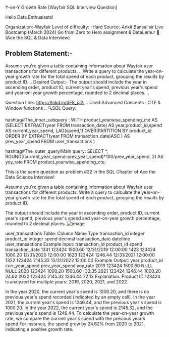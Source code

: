 Y-on-Y Growth Rate [Wayfair SQL Interview Question]

Hello Data Enthusiasts!

Organization:-Wayfair
Level of difficulty: -Hard
Source:-Ankit Bansal sir Live Bootcamp (March 2024) Go from Zero to Hero assignment & DataLemur 🐒 (Ace the SQL & Data Interview)

## Problem Statement:-
Assume you're given a table containing information about Wayfair user transactions for different products. 
..
Write a query to calculate the year-on-year growth rate for the total spend of each product, grouping the results by product ID.
..
Desired Output:-
The output should include the year in ascending order, product ID, current year's spend, previous year's spend and year-on-year growth percentage, rounded to 2 decimal places.
..

Question Link: https://lnkd.in/dE8_jJ2i
..
Used Advanced Concepts : CTE & Window functions
..
🔍SQL Query:
 
hashtag#The_inner_subquery :
WITH product_yearwise_spending_cte AS 
 (SELECT EXTRACT(year
 FROM transaction_date) AS year,product_id,spend AS current_year_spend, LAG(spend,1) OVER(PARTITION BY product_id
 ORDER BY EXTRACT(year
 FROM transaction_date)ASC ) AS prev_year_spend
 FROM user_transactions )

hashtag#The_outer_query/Main query:
SELECT *,
 ROUND((current_year_spend-prev_year_spend)*100/prev_year_spend,
 2) AS yoy_rate
FROM product_yearwise_spending_cte; 

This is the same question as problem #32 in the SQL Chapter of Ace the Data Science Interview!

Assume you're given a table containing information about Wayfair user transactions for different products. Write a query to calculate the year-on-year growth rate for the total spend of each product, grouping the results by product ID.

The output should include the year in ascending order, product ID, current year's spend, previous year's spend and year-on-year growth percentage, rounded to 2 decimal places.
![image](https://github.com/HernanHonorato/Data_Analysis_SQL/assets/170138768/160479d1-77de-4b20-b86f-11b367338578)

user_transactions Table:
Column Name	Type
transaction_id	integer
product_id	integer
spend	decimal
transaction_date	datetime
user_transactions Example Input:
transaction_id	product_id	spend	transaction_date
1341	123424	1500.60	12/31/2019 12:00:00
1423	123424	1000.20	12/31/2020 12:00:00
1623	123424	1246.44	12/31/2021 12:00:00
1322	123424	2145.32	12/31/2022 12:00:00
Example Output:
year	product_id	curr_year_spend	prev_year_spend	yoy_rate
2019	123424	1500.60	NULL	NULL
2020	123424	1000.20	1500.60	-33.35
2021	123424	1246.44	1000.20	24.62
2022	123424	2145.32	1246.44	72.12
Explanation:
Product ID 123424 is analyzed for multiple years: 2019, 2020, 2021, and 2022.

In the year 2020, the current year's spend is 1000.20, and there is no previous year's spend recorded (indicated by an empty cell).
In the year 2021, the current year's spend is 1246.44, and the previous year's spend is 1000.20.
In the year 2022, the current year's spend is 2145.32, and the previous year's spend is 1246.44.
To calculate the year-on-year growth rate, we compare the current year's spend with the previous year's spend.For instance, the spend grew by 24.62% from 2020 to 2021, indicating a positive growth rate.

